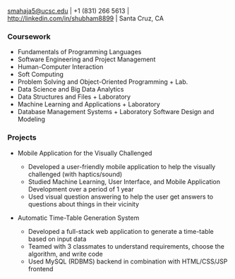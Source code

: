 <!-- ## Shubham Mahajan -->
smahaja5@ucsc.edu | +1 (831) 266 5613 | http://linkedin.com/in/shubham8899 | Santa Cruz, CA

### Coursework
* Fundamentals of Programming Languages
* Software Engineering and Project Management
* Human-Computer Interaction
* Soft Computing
* Problem Solving and Object-Oriented Programming + Lab.
* Data Science and Big Data Analytics
* Data Structures and Files + Laboratory
* Machine Learning and Applications + Laboratory
* Database Management Systems + Laboratory Software Design and Modeling

### Projects
* Mobile Application for the Visually Challenged
	* Developed a user-friendly mobile application to help the visually challenged (with haptics/sound)
	* Studied Machine Learning, User Interface, and Mobile Application Development over a period of 1 year
	* Used visual question answering to help the user get answers to questions about things in their vicinity

* Automatic Time-Table Generation System
	* Developed a full-stack web application to generate a time-table based on input data
	* Teamed with 3 classmates to understand requirements, choose the algorithm, and write code
	* Used MySQL (RDBMS) backend in combination with HTML/CSS/JSP frontend


